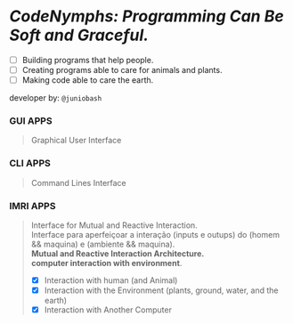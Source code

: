 # _**CodeNymphs**: Programming Can Be Soft and Graceful._

 - [ ] Building programs that help people.
 - [ ] Creating programs able to care for animals and plants.
 - [ ] Making code able to care the earth.
 
 developer by: `@juniobash`

<!---
     - [ ] Criar IA para gestão de conhecimento em dados [markdown ou sql]
     `daemon, angel, nymphs`
     ~hospeada em servidor raspberry pi
--->

<!---
    eram criaturas mitologicas com vida ligada, a riachos, lagos, bosques e montanhas - 
    - destaca-se as 9 musas
      ou 9 filhas de minemosine
      * criaturas protetoras e guardiãs
--->

### GUI APPS
> Graphical User Interface 

### CLI APPS
> Command Lines Interface

### IMRI APPS
> Interface for Mutual and Reactive Interaction.  
> Interface para aperfeiçoar a interação (inputs e outups) do (homem && maquina) e (ambiente && maquina).   
> **Mutual and Reactive Interaction Architecture.   
> computer interaction with environment**. 
>  - [X] Interaction with human (and Animal)
>  - [X] Interaction with the Environment (plants, ground, water, and the earth)
>  - [X] Interaction with Another Computer
  
